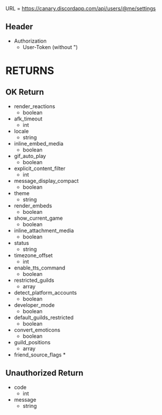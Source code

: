 URL = https://canary.discordapp.com/api/users/@me/settings

## Header
* Authorization
    * User-Token (without ")
# RETURNS

## OK Return
* render_reactions
    * boolean
* afk_timeout
    * int
* locale
    * string
* inline_embed_media
    * boolean
* gif_auto_play
    * boolean
* explicit_content_filter
    * int
* message_display_compact
    * boolean
* theme
    * string
* render_embeds
    * boolean
* show_current_game
    * boolean
* inline_attachment_media
    * boolean
* status
    * string
* timezone_offset
    * int
* enable_tts_command
    * boolean
* restricted_guilds
    * array
* detect_platform_accounts
    * boolean
* developer_mode
    * boolean
* default_guilds_restricted
    * boolean
* convert_emoticons
    * boolean
* guild_positions
    * array
* friend_source_flags
    * 

## Unauthorized Return
* code
    * int
* message
    * string